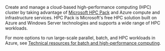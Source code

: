 Create and manage a cloud-based high-performance computing (HPC) cluster by taking advantage of [Microsoft HPC Pack](https://technet.microsoft.com/zh-cn/library/jj899572.aspx) and Azure compute and infrastructure services. HPC Pack is Microsoft's free HPC solution built on Azure and Windows Server technologies and supports a wide range of HPC workloads.

For more options to run large-scale parallel, batch, and HPC workloads in Azure, see [Technical resources for batch and high-performance computing](/documentation/articles/big-compute-resources/).